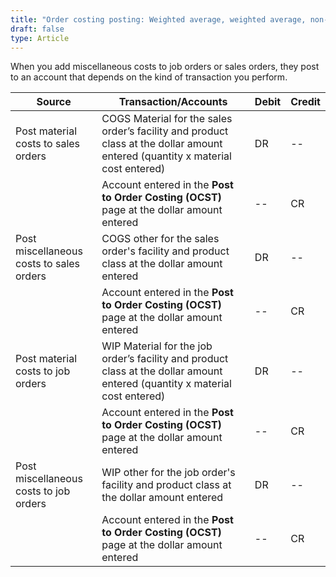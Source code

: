 ```yaml
---
title: "Order costing posting: Weighted average, weighted average, non-component or Order costing"
draft: false
type: Article
---
```


When you add miscellaneous costs to job orders or sales orders, they post to an account that depends on the kind of transaction you perform.

| Source                                    | Transaction/Accounts                                                                                                           | Debit | Credit |
|-------------------------------------------|--------------------------------------------------------------------------------------------------------------------------------|-------|--------|
| Post material costs to sales orders       | COGS Material for the sales order’s facility and product class at the dollar amount entered (quantity x material cost entered) | DR    | --     |
|                                           | Account entered in the **Post to Order Costing (OCST)** page at the dollar amount entered                                      | --    | CR     |
| Post miscellaneous  costs to sales orders | COGS other for the sales order's facility and product class at the dollar amount entered                                       | DR    | --     |
|                                           | Account entered in the **Post to Order Costing (OCST)** page at the dollar amount entered                                      | --    | CR     |
| Post material costs  to job orders        | WIP Material for the job order’s facility and product class at the dollar amount entered (quantity x material cost entered)    | DR    | --     |
|                                           | Account entered in the **Post to Order Costing (OCST)** page at the dollar amount entered                                      | --    | CR     |
| Post miscellaneous  costs to job orders   | WIP other for the job order's facility and product class at the dollar amount entered                                          | DR    | --     |
|                                           | Account entered in the **Post to Order Costing (OCST)** page at the dollar amount entered                                      | --    | CR     |